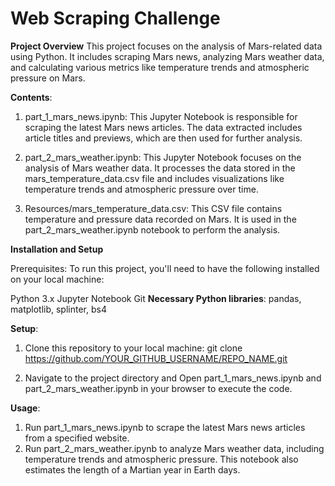 # Web Scraping Challenge

**Project Overview**
This project focuses on the analysis of Mars-related data using Python. It includes scraping Mars news, analyzing Mars weather data, and calculating various metrics like temperature trends and atmospheric pressure on Mars.

**Contents**:
1. part_1_mars_news.ipynb: This Jupyter Notebook is responsible for scraping the latest Mars news articles. The data extracted includes article titles and previews, which are then used for further analysis.

2. part_2_mars_weather.ipynb: This Jupyter Notebook focuses on the analysis of Mars weather data. It processes the data stored in the mars_temperature_data.csv file and includes visualizations like temperature trends and atmospheric pressure over time.

3. Resources/mars_temperature_data.csv: This CSV file contains temperature and pressure data recorded on Mars. It is used in the part_2_mars_weather.ipynb notebook to perform the analysis.

**Installation and Setup**

Prerequisites:
To run this project, you'll need to have the following installed on your local machine:

Python 3.x
Jupyter Notebook
Git
**Necessary Python libraries**: pandas, matplotlib, splinter, bs4

**Setup**:
1. Clone this repository to your local machine:
git clone https://github.com/YOUR_GITHUB_USERNAME/REPO_NAME.git

2. Navigate to the project directory and Open part_1_mars_news.ipynb and part_2_mars_weather.ipynb in your browser to execute the code.

**Usage**:
1. Run part_1_mars_news.ipynb to scrape the latest Mars news articles from a specified website.
2. Run part_2_mars_weather.ipynb to analyze Mars weather data, including temperature trends and atmospheric pressure. This notebook also estimates the length of a Martian year in Earth days.

